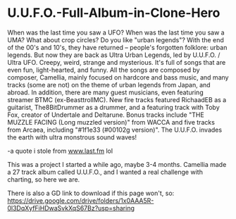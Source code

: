 # U.U.F.O.-Full-Album-in-Clone-Hero
When was the last time you saw a UFO?
When was the last time you saw a UMA?
What about crop circles?
Do you like "urban legends"?
With the end of the 00's and 10's, they have returned – people's forgotten folklore: urban legends. But now they are back as Ultra Urban Legends, led by U.U.F.O. / Ultra UFO.
Creepy, weird, strange and mysterious. It's full of songs that are even fun, light-hearted, and funny.
All the songs are composed by composer, Camellia, mainly focused on hardcore and bass music, and many tracks (some are not) on the theme of urban legends from Japan, and abroad.
In addition, there are many guest musicians, even featuring streamer BTMC (ex-BeasttrollMC). New fire tracks featured RichaadEB as a guitarist, The8BitDrummer as a drummer, and a featuring track with Toby Fox, creator of Undertale and Deltarune.
Bonus tracks include "THE MUZZLE FACING (Long muzzled version)" from WACCA and five tracks from Arcaea, including "#1f1e33 (#00102g version)".
The U.U.F.O. invades the earth with ultra monstrous sound waves!

-a quote i stole from www.last.fm lol

This was a project I started a while ago, maybe 3-4 months. Camellia made a 27 track album called U.U.F.O., and I wanted a real challenge with charting, so here we are.

There is also a GD link to download if this page won't, so: https://drive.google.com/drive/folders/1x0AAA5R-0l3DqXyfFiHDwaSvkXqS67Bz?usp=sharing
